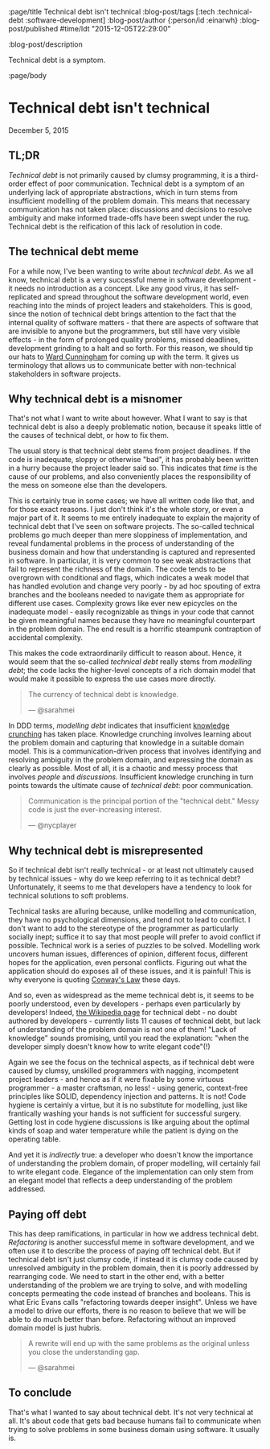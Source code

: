 :page/title Technical debt isn't technical
:blog-post/tags [:tech :technical-debt :software-development]
:blog-post/author {:person/id :einarwh}
:blog-post/published #time/ldt "2015-12-05T22:29:00"

:blog-post/description

Technical debt is a symptom.

:page/body

# Technical debt isn't technical

<p class="blog-post-date">December 5, 2015</p>

## TL;DR

_Technical debt_ is not primarily caused by clumsy programming, it is a third-order effect of poor communication. Technical debt is a symptom of an underlying lack of appropriate abstractions, which in turn stems from insufficient modelling of the problem domain. This means that necessary communication has not taken place: discussions and decisions to resolve ambiguity and make informed trade-offs have been swept under the rug. Technical debt is the reification of this lack of resolution in code.

## The technical debt meme

For a while now, I've been wanting to write about _technical debt_. As we all know, technical debt is a very successful meme in software development - it needs no introduction as a concept. Like any good virus, it has self-replicated and spread throughout the software development world, even reaching into the minds of project leaders and stakeholders. This is good, since the notion of technical debt brings attention to the fact that the internal quality of software matters - that there are aspects of software that are invisible to anyone but the programmers, but still have very visible effects - in the form of prolonged quality problems, missed deadlines, development grinding to a halt and so forth. For this reason, we should tip our hats to [Ward Cunningham](https://en.wikipedia.org/wiki/Ward_Cunningham) for coming up with the term. It gives us terminology that allows us to communicate better with non-technical stakeholders in software projects.

## Why technical debt is a misnomer

That's not what I want to write about however. What I want to say is that technical debt is also a deeply problematic notion, because it speaks little of the causes of technical debt, or how to fix them.

The usual story is that technical debt stems from project deadlines. If the code is inadequate, sloppy or otherwise "bad", it has probably been written in a hurry because the project leader said so. This indicates that _time_ is the cause of our problems, and also conveniently places the responsibility of the mess on someone else than the developers.

This is certainly true in some cases; we have all written code like that, and for those exact reasons. I just don't think it's the whole story, or even a major part of it. It seems to me entirely inadequate to explain the majority of technical debt that I've seen on software projects. The so-called technical problems go much deeper than mere sloppiness of implementation, and reveal fundamental problems in the process of understanding of the business domain and how that understanding is captured and represented in software. In particular, it is very common to see weak abstractions that fail to represent the richness of the domain. The code tends to be overgrown with conditional and flags, which indicates a weak model that has handled evolution and change very poorly - by ad hoc spouting of extra branches and the booleans needed to navigate them as appropriate for different use cases. Complexity grows like ever new epicycles on the inadequate model - easily recognizable as things in your code that cannot be given meaningful names because they have no meaningful counterpart in the problem domain. The end result is a horrific steampunk contraption of accidental complexity.

This makes the code extraordinarily difficult to reason about. Hence, it would seem that the so-called _technical debt_ really stems from _modelling debt_; the code lacks the higher-level concepts of a rich domain model that would make it possible to express the use cases more directly.

> The currency of technical debt is knowledge.
>
> — @sarahmei

In DDD terms, _modelling debt_ indicates that insufficient [knowledge crunching](http://www.informit.com/articles/article.aspx?p=102604&seqNum=2) has taken place. Knowledge crunching involves learning about the problem domain and capturing that knowledge in a suitable domain model. This is a communication-driven process that involves identifying and resolving ambiguity in the problem domain, and expressing the domain as clearly as possible. Most of all, it is a chaotic and messy process that involves _people_ and _discussions_. Insufficient knowledge crunching in turn points towards the ultimate cause of _technical debt_: poor communication.

> Communication is the principal portion of the "technical debt." Messy code is just the ever-increasing interest.
>
> — @nycplayer

## Why technical debt is misrepresented

So if technical debt isn't really technical - or at least not ultimately caused by technical issues - why do we keep referring to it as technical debt? Unfortunately, it seems to me that developers have a tendency to look for technical solutions to soft problems.

Technical tasks are alluring because, unlike modelling and communication, they have no psychological dimensions, and tend not to lead to conflict. I don't want to add to the stereotype of the programmer as particularly socially inept; suffice it to say that most people will prefer to avoid conflict if possible. Technical work is a series of puzzles to be solved. Modelling work uncovers human issues, differences of opinion, different focus, different hopes for the application, even personal conflicts. Figuring out what the application should do exposes all of these issues, and it is painful! This is why everyone is quoting [Conway's Law](https://en.wikipedia.org/wiki/Conway's_law) these days.

And so, even as widespread as the meme technical debt is, it seems to be poorly understood, even by developers - perhaps even particularly by developers! Indeed, [the Wikipedia page](https://en.wikipedia.org/wiki/Technical_debt) for technical debt - no doubt authored by developers - currently lists 11 causes of technical debt, but lack of understanding of the problem domain is not one of them! "Lack of knowledge" sounds promising, until you read the explanation: "when the developer simply doesn't know how to write elegant code"(!)

Again we see the focus on the technical aspects, as if technical debt were caused by clumsy, unskilled programmers with nagging, incompetent project leaders - and hence as if it were fixable by some virtuous programmer - a master craftsman, no less! - using generic, context-free principles like SOLID, dependency injection and patterns. It is not! Code hygiene is certainly a virtue, but it is no substitute for modelling, just like frantically washing your hands is not sufficient for successful surgery. Getting lost in code hygiene discussions is like arguing about the optimal kinds of soap and water temperature while the patient is dying on the operating table.

And yet it is _indirectly_ true: a developer who doesn't know the importance of understanding the problem domain, of proper modelling, will certainly fail to write elegant code. Elegance of the implementation can only stem from an elegant model that reflects a deep understanding of the problem addressed.

## Paying off debt

This has deep ramifications, in particular in how we address technical debt. _Refactoring_ is another successful meme in software development, and we often use it to describe the process of paying off technical debt. But if technical debt isn't just clumsy code, if instead it is clumsy code caused by unresolved ambiguity in the problem domain, then it is poorly addressed by rearranging code. We need to start in the other end, with a better understanding of the problem we are trying to solve, and with modelling concepts permeating the code instead of branches and booleans. This is what Eric Evans calls "refactoring towards deeper insight". Unless we have a model to drive our efforts, there is no reason to believe that we will be able to do much better than before. Refactoring without an improved domain model is just hubris.

> A rewrite will end up with the same problems as the original unless you close the understanding gap.
>
> — @sarahmei

## To conclude

That's what I wanted to say about technical debt. It's not very technical at all. It's about code that gets bad because humans fail to communicate when trying to solve problems in some business domain using software. It usually is.
